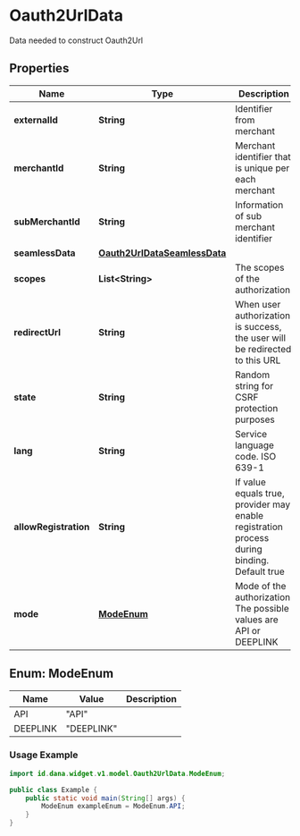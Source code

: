 

# Oauth2UrlData

Data needed to construct Oauth2Url

## Properties

| Name | Type | Description | Notes |
|------------ | ------------- | ------------- | -------------|
|**externalId** | **String** | Identifier from merchant |  |
|**merchantId** | **String** | Merchant identifier that is unique per each merchant |  |
|**subMerchantId** | **String** | Information of sub merchant identifier |  [optional] |
|**seamlessData** | [**Oauth2UrlDataSeamlessData**](Oauth2UrlDataSeamlessData.md) |  |  [optional] |
|**scopes** | **List&lt;String&gt;** | The scopes of the authorization |  [optional] |
|**redirectUrl** | **String** | When user authorization is success, the user will be redirected to this URL |  |
|**state** | **String** | Random string for CSRF protection purposes |  [optional] |
|**lang** | **String** | Service language code. ISO 639-1 |  [optional] |
|**allowRegistration** | **String** | If value equals true, provider may enable registration process during binding. Default true |  [optional] |
|**mode** | [**ModeEnum**](#ModeEnum) | Mode of the authorization. The possible values are API or DEEPLINK |  [optional] |


<a name="ModeEnum"></a>
## Enum: ModeEnum

| Name | Value | Description |
| ---- | ----- | ----------- |
| API | "API" |  |
| DEEPLINK | "DEEPLINK" |  |

### Usage Example
```java
import id.dana.widget.v1.model.Oauth2UrlData.ModeEnum;

public class Example {
    public static void main(String[] args) {
        ModeEnum exampleEnum = ModeEnum.API;
    }
}
```



